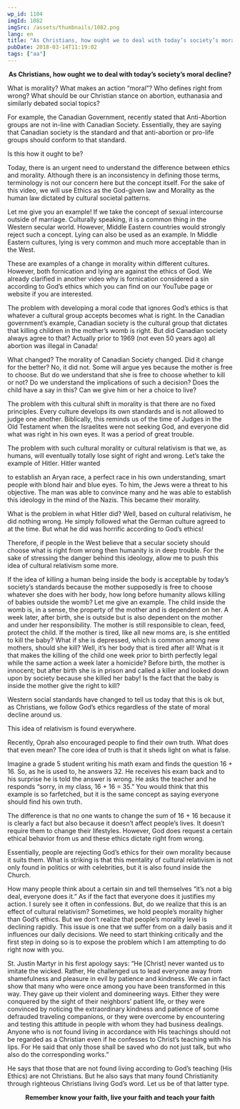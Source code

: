 ```yaml
---
wp_id: 1104
imgId: 1082
imgSrc: /assets/thumbnails/1082.png
lang: en
title: "As Christians, how ought we to deal with today’s society’s moral decline?"
pubDate: 2018-03-14T11:19:02
tags: ["aa"]
---
```

<!-- page: 6 -->

<p style="text-align: center;"><strong>As Christians, how ought we to deal with today’s society’s moral decline?</strong></p>
<p>What is morality? What makes an action “moral”? Who defines right from wrong? What should be our Christian stance on abortion, euthanasia and similarly debated social topics?</p>
<p>For example, the Canadian Government, recently stated that Anti-Abortion groups are not in-line with Canadian Society. Essentially, they are saying that Canadian society is the standard and that anti-abortion or pro-life groups should conform to that standard.</p>
<p>Is this how it ought to be?</p>
<p>Today, there is an urgent need to understand the difference between ethics and morality. Although there is an inconsistency in defining those terms, terminology is not our concern here but the concept itself. For the sake of this video, we will use Ethics as the God-given law and Morality as the human law dictated by cultural societal patterns.</p>
<p>Let me give you an example! If we take the concept of sexual intercourse outside of marriage. Culturally speaking, it is a common thing in the Western secular world. However, Middle Eastern countries would strongly reject such a concept. Lying can also be used as an example. In Middle Eastern cultures, lying is very common and much more acceptable than in the West.</p>
<p>These are examples of a change in morality within different cultures. However, both fornication and lying are against the ethics of God. We already clarified in another video why is fornication considered a sin according to God’s ethics which you can find on our YouTube page or website if you are interested.</p>
<p>The problem with developing a moral code that ignores God’s ethics is that whatever a cultural group accepts becomes what is right. In the Canadian government’s example, Canadian society is the cultural group that dictates that killing children in the mother’s womb is right. But did Canadian society always agree to that? Actually prior to 1969 (not even 50 years ago) all abortion was illegal in Canada!</p>
<p>What changed? The morality of Canadian Society changed. Did it change for the better? No, it did not. Some will argue yes because the mother is free to choose. But do we understand that she is free to choose whether to kill or not? Do we understand the implications of such a decision? Does the child have a say in this? Can we give him or her a choice to live?</p>
<p>The problem with this cultural shift in morality is that there are no fixed principles. Every culture develops its own standards and is not allowed to judge one another. Biblically, this reminds us of the time of Judges in the Old Testament when the Israelites were not seeking God, and everyone did what was right in his own eyes. It was a period of great trouble.</p>
<p>The problem with such cultural morality or cultural relativism is that we, as humans, will eventually totally lose sight of right and wrong. Let’s take the example of Hitler. Hitler wanted</p>
<p>to establish an Aryan race, a perfect race in his own understanding, smart people with blond hair and blue eyes. To him, the Jews were a threat to his objective. The man was able to convince many and he was able to establish this ideology in the mind of the Nazis. This became their morality.</p>
<p>What is the problem in what Hitler did? Well, based on cultural relativism, he did nothing wrong. He simply followed what the German culture agreed to at the time. But what he did was horrific according to God’s ethics!</p>
<p>Therefore, if people in the West believe that a secular society should choose what is right from wrong then humanity is in deep trouble. For the sake of stressing the danger behind this ideology, allow me to push this idea of cultural relativism some more.</p>
<p>If the idea of killing a human being inside the body is acceptable by today’s society’s standards because the mother supposedly is free to choose whatever she does with her body, how long before humanity allows killing of babies outside the womb? Let me give an example. The child inside the womb is, in a sense, the property of the mother and is dependent on her. A week later, after birth, she is outside but is also dependent on the mother and under her responsibility. The mother is still responsible to clean, feed, protect the child. If the mother is tired, like all new moms are, is she entitled to kill the baby? What if she is depressed, which is common among new mothers, should she kill? Well, it’s her body that is tired after all! What is it that makes the killing of the child one week prior to birth perfectly legal while the same action a week later a homicide? Before birth, the mother is innocent; but after birth she is in prison and called a killer and looked down upon by society because she killed her baby! Is the fact that the baby is inside the mother give the right to kill?</p>
<p>Western social standards have changed to tell us today that this is ok but, as Christians, we follow God’s ethics regardless of the state of moral decline around us.</p>
<p>This idea of relativism is found everywhere.</p>
<p>Recently, Oprah also encouraged people to find their own truth. What does that even mean? The core idea of truth is that it sheds light on what is false.</p>
<p>Imagine a grade 5 student writing his math exam and finds the question 16 + 16. So, as he is used to, he answers 32. He receives his exam back and to his surprise he is told the answer is wrong. He asks the teacher and he responds “sorry, in my class, 16 + 16 = 35.” You would think that this example is so farfetched, but it is the same concept as saying everyone should find his own truth.</p>
<p>The difference is that no one wants to change the sum of 16 + 16 because it is clearly a fact but also because it doesn’t affect people’s lives. It doesn’t require them to change their lifestyles. However, God does request a certain ethical behavior from us and these ethics dictate right from wrong.</p>
<p>Essentially, people are rejecting God’s ethics for their own morality because it suits them. What is striking is that this mentality of cultural relativism is not only found in politics or with celebrities, but it is also found inside the Church.</p>
<p>How many people think about a certain sin and tell themselves “it’s not a big deal, everyone does it.” As if the fact that everyone does it justifies my action. I surely see it often in confessions. But, do we realize that this is an effect of cultural relativism? Sometimes, we hold people’s morality higher than God’s ethics. But we don’t realize that people’s morality level is declining rapidly. This issue is one that we suffer from on a daily basis and it influences our daily decisions. We need to start thinking critically and the first step in doing so is to expose the problem which I am attempting to do right now with you.</p>
<p>St. Justin Martyr in his first apology says: “He [Christ] never wanted us to imitate the wicked. Rather, He challenged us to lead everyone away from shamefulness and pleasure in evil by patience and kindness. We can in fact show that many who were once among you have been transformed in this way. They gave up their violent and domineering ways. Either they were conquered by the sight of their neighbors’ patient life, or they were convinced by noticing the extraordinary kindness and patience of some defrauded traveling companions, or they were overcome by encountering and testing this attitude in people with whom they had business dealings. Anyone who is not found living in accordance with His teachings should not be regarded as a Christian even if he confesses to Christ’s teaching with his lips. For He said that only those shall be saved who do not just talk, but who also do the corresponding works.”</p>
<p>He says that those that are not found living according to God’s teaching (His Ethics) are not Christians. But he also says that many found Christianity through righteous Christians living God’s word. Let us be of that latter type.</p>
<p style="text-align: center;"><strong>Remember know your faith, live your faith and teach your faith</strong></p>
